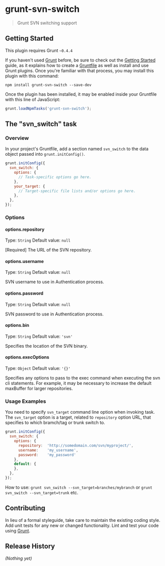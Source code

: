 # grunt-svn-switch

> Grunt SVN switching support

## Getting Started
This plugin requires Grunt `~0.4.4`

If you haven't used [Grunt](http://gruntjs.com/) before, be sure to check out the [Getting Started](http://gruntjs.com/getting-started) guide, as it explains how to create a [Gruntfile](http://gruntjs.com/sample-gruntfile) as well as install and use Grunt plugins. Once you're familiar with that process, you may install this plugin with this command:

```shell
npm install grunt-svn-switch --save-dev
```

Once the plugin has been installed, it may be enabled inside your Gruntfile with this line of JavaScript:

```js
grunt.loadNpmTasks('grunt-svn-switch');
```

## The "svn_switch" task

### Overview
In your project's Gruntfile, add a section named `svn_switch` to the data object passed into `grunt.initConfig()`.

```js
grunt.initConfig({
  svn_switch: {
    options: {
      // Task-specific options go here.
    },
    your_target: {
      // Target-specific file lists and/or options go here.
    },
  },
});
```

### Options

#### options.repository
Type: `String`
Default value: `null`

[Required] The URL of the SVN repository.

#### options.username
Type: `String`
Default value: `null`

SVN username to use in Authentication process.

#### options.password
Type: `String`
Default value: `null`

SVN password to use in Authentication process.


#### options.bin
Type: `String`
Default value: `'svn'`

Specifies the location of the SVN binary.

#### options.execOptions
Type: `Object`
Default value: `'{}'`

Specifies any options to pass to the exec command when executing the svn cli statements. For example, it may be necessary to increase the default maxBuffer for larger repositories.

### Usage Examples

You need to specify `svn_target` command line option when invoking task. The `svn_target` option is a target, related to `repository` option URL, that specifies to which bramch/tag or trunk switch to.

```js
grunt.initConfig({
  svn_switch: {
    options: {
      repository:  'http://somedomain.com/svn/myproject/',
      username:    'my_username',
      password:    'my_password'
    },
    default: {
    },
  },
});
```

How to use: `grunt svn_switch --svn_target=branches/mybranch` or `grunt svn_switch --svn_target=trunk` etc.


## Contributing
In lieu of a formal styleguide, take care to maintain the existing coding style. Add unit tests for any new or changed functionality. Lint and test your code using [Grunt](http://gruntjs.com/).

## Release History
_(Nothing yet)_
